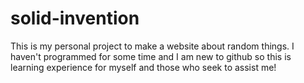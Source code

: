 # solid-invention
This is my personal project to make a website about random things. I haven't programmed for some time and I am new to github so this is 
learning experience for myself and those who seek to assist me!
